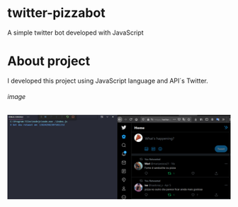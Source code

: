 # twitter-pizzabot
A simple twitter bot developed with JavaScript
# About project
I developed this project using JavaScript language and API´s Twitter.
###### image
![Screenshot](working.png)
